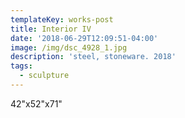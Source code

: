 ```yaml
---
templateKey: works-post
title: Interior IV
date: '2018-06-29T12:09:51-04:00'
image: /img/dsc_4928_1.jpg
description: 'steel, stoneware. 2018'
tags:
  - sculpture
---
```

42"x52"x71"
